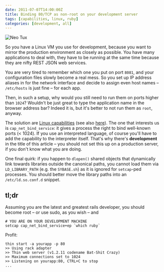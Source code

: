```yaml
---
date: 2011-07-07T14:00:00Z
title: Binding 80/TCP as non-root on your development server
tags: [capabilities, linux, ruby]
categories: [development, all]
---
```


![Neo Tux](/posts/2011-07-07-binding-port-80-for-your-development-application-server/neo-tux.png)

So you have a Linux VM you use for development, because you want to mirror the
production environment as closely as possible. You have many applications to
deal with, they have to be running at the same time because they are nifty REST
JSON web services.

You are very tired to remember which one you put on port `8081`, and your
configuration files slowly become a real mess. So you set up IP address aliases
in for the network interface and decide to assign even host names –
`/etc/hosts` is just fine – for each app.

Then, in such a setup, why would you still need to run them on ports higher
than `1024`? Wouldn't be just great to type the application name in the browser
address bar? Indeed it is, but it's better to not run them as `root`, anyway.

The solution are [Linux
capabilities](http://www.kernel.org/doc/man-pages/online/pages/man7/capabilities.7.html)
(see also [here](http://www.friedhoff.org/posixfilecaps.html)). The one that
interests us is `cap_net_bind_service`: it gives a process the right to bind
well-known ports (< 1024). If you use an interpreted language, of course you'll
have to add the capability to the interpreter itself. That's why there's
**development** in the title of this article – you should not set this up on a
production server, if you don't know what you are doing.

One final quirk: if you happen to `dlopen()` shared objects that dynamically
link towards libraries outside the canonical paths, you cannot load them via
`LD_LIBRARY_PATH` (e.g. the `SYBASE.sh`) as it is ignored for `setcap`-ped
processes. You should better move the library paths into an `/etc/ld.so.conf.d`
snippet.

## tl;dr

Assuming you are the latest and greatest rails developer, you should become
root – or use sudo, as you wish – and

```shell
# YOU ARE ON YOUR DEVELOPMENT MACHINE
setcap cap_net_bind_service+ep `which ruby`
```

Profit:

```shell
thin start -a yourapp -p 80
>> Using rack adapter
>> Thin web server (v1.2.11 codename Bat-Shit Crazy)
>> Maximum connections set to 1024
>> Listening on yourapp:80, CTRL+C to stop
...
```
